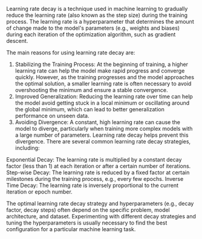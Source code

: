 Learning rate decay is a technique used in machine learning to gradually reduce the learning rate (also known as the step size) during the training process. The learning rate is a hyperparameter that determines the amount of change made to the model's parameters (e.g., weights and biases) during each iteration of the optimization algorithm, such as gradient descent.

The main reasons for using learning rate decay are:

1. Stabilizing the Training Process: At the beginning of training, a higher learning rate can help the model make rapid progress and converge quickly. However, as the training progresses and the model approaches the optimal solution, a smaller learning rate is often necessary to avoid overshooting the minimum and ensure a stable convergence.
2. Improved Generalization: Reducing the learning rate over time can help the model avoid getting stuck in a local minimum or oscillating around the global minimum, which can lead to better generalization performance on unseen data.
3. Avoiding Divergence: A constant, high learning rate can cause the model to diverge, particularly when training more complex models with a large number of parameters. Learning rate decay helps prevent this divergence.
There are several common learning rate decay strategies, including:

Exponential Decay: The learning rate is multiplied by a constant decay factor (less than 1) at each iteration or after a certain number of iterations.
Step-wise Decay: The learning rate is reduced by a fixed factor at certain milestones during the training process, e.g., every few epochs.
Inverse Time Decay: The learning rate is inversely proportional to the current iteration or epoch number.

The optimal learning rate decay strategy and hyperparameters (e.g., decay factor, decay steps) often depend on the specific problem, model architecture, and dataset. Experimenting with different decay strategies and tuning the hyperparameters is usually necessary to find the best configuration for a particular machine learning task.
